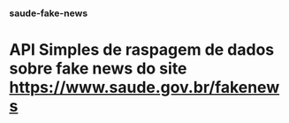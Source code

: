 ### saude-fake-news


# API Simples de raspagem de dados sobre fake news do site https://www.saude.gov.br/fakenews
